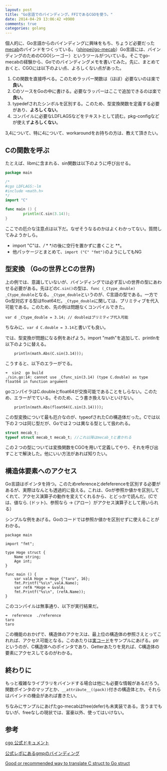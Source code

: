 ```yaml
---
layout: post
title: "Go言語でのバインディング。FFIであるCGOを使う。"
date: 2014-04-29 13:06:42 +0900
comments: true
categories: golang
---
```


個人的に、Go言語からのバインディングに興味をもち、ちょうど必要だった[mecab](http://mecab.googlecode.com/svn/trunk/mecab/doc/index.html)のバインドをつくっている。（[shinpei/go-mecab](http://www.github.com/shinpei/go-mecab)）Go言語には、バインディングのためのCGO(シーゴー）というツールがついている。そこでgo-mecabの経験から、Goでのバインディングメモを書いてみた。先に、まとめておくと、CGOには以下のよい点、よろしくない点があった。

1. Cの関数を直接呼べる。このためラッパー関数は（ほぼ）必要ないのは楽で**良い**。
2. CのソースをGoの中に書ける。必要なラッパーはここで追加できるのは楽で**良い**。
3. typedefされたシンボルを区別する。このため、型変換関数を定義する必要があり、**よろしくない**。
4. コンパイルに必要なLDFLAGSなどをテキストとして読む。pkg-configなどが使えず**よろしくない**。

3,4について、特に4について、workaroundをお持ちの方は、教えて頂きたい。

## Cの関数を呼ぶ

たとえば、libmに含まれる、sin関数は以下のように呼び出せる。

```go
package main

/*
#cgo LDFLAGS:-lm
#include <math.h>
*/
import "C"

func main () {
        println(C.sin(3.14));
}
```

ここでの厄介な注意点は以下だ。なぜそうなるのかはよくわかってない。質問してみようかしら。

- import "C"は、*/* * */の後に空行を置かずに書くこと **。
- 他パッケージとまとめて、`import ("C" "fmt")`のようにしてもNG

## 型変換 （Goの世界とCの世界)

上の例では、意識していないが、バインディングでは必ず互いの世界の型にあわせる必要がある。先ほどの`C.sin()`の型は、`func (_Ctype_double) _Ctype_double`となる。`_Ctype_double`というのが、C言語の型である。一方でGo型対応する型はfloat64だ。`_Ctype_double`に関しては、プリミティブを代入可能である。このため、先の例は問題なくコンパイルできた。
```
var d _Ctype_double = 3.14; // doubleはプリミティブ代入可能
```
ちなみに、`var d C.double = 3.14`と書いても良い。

では、型変換が問題になる例をあげよう。import "math"を追加して、printlnを以下のように替える。
```
    println(math.Abs(C.sin(3.14)));
```
こうすると、以下のエラーがでる。
```
➜  sin2  go build
./sin.go:14: cannot use _Cfunc_sin(3.14) (type C.double) as type float64 in function argument
```
goコンパイラはC.doubleとfloat64が交換可能であることをしらない。このため、エラーがでている。そのため、こう書き換えないといけない。
```
    println(math.Abs(float64(C.sin(3.14))));
```

この型変換について最も厄介なのが、typeofされたCの構造体だった。Cでは以下の２つは同じ型だが、Goでは２つは異なる型として扱われる。
```c
struct mecab_t;
typeof struct mecab_t mecab_t; //これ以降はmecab_tと書かれる
```

この２つの型については変換関数をCGOを用いて定義してやり、それを呼び出すことで解決した。他にいい方法があれば知りたい。

## 構造体要素へのアクセス
Go言語はポインタを持つ。このためreferenceとdefeferenceを区別する必要があるが、実際はなんとも透過的に扱える。これは、Goが参照か値かを区別してくれて、アクセス演算子の動作を変えてくれるから、とどっかで読んだ。(Cでは、値なら. (ドット)、参照なら -> (アロー）がアクセス演算子として用いられる）

シンプルな例をあげる。Goのコードでは参照か値かを区別せずに使えることがわかる。

```
package main

import "fmt";

type Hoge struct {
    Name string;
    Age int;
}

func main () {
    var valA Hoge = Hoge {"taro", 16};
    fmt.Printf("%s\n",valA.Name);
    var refA *Hoge = &valA;
    fmt.Printf("%s\n", (refA.Name));
}
```
このコンパイルは無事通り、以下が実行結果だ。
```
➜  reference  ./reference
taro
taro
```
この機能のおかげで、構造体のアクセスは、最上位の構造体の参照さえとってこれれば、アクセス可能となる。このあたりは[実コード](https://github.com/shinpei/go-mecab/blob/master/node.go)をサンプルにあげる。ptrというのが、C構造体へのポインタであり、Getterあたりを見れば、C構造体の要素にアクセスしてるのがわかる。

## 終わりに
もっと複雑なライブラリをバインドする場合は他にも必要な情報があるだろう。関数ポインタのマップとか、`__attribute__((pack))`付きの構造体とか。それらはバインドの機会があれば書きたい。

ちなみにサンプルにあげたgo-mecabはfree(defer)も未実装である。言うまでもないが、freeなしの現状では、富豪以外、使ってはいけない。


## 参考
[cgo 公式ドキュメント](http://golang.org/cmd/cgo/)

[公式レポにあるgmpのバインディング](https://code.google.com/p/go/source/browse/misc/cgo/gmp/gmp.go?r=release)

[Good or recommended way to translate C struct to Go struct](http://stackoverflow.com/questions/23004474/good-or-recommended-way-to-translate-c-struct-to-go-struct)

